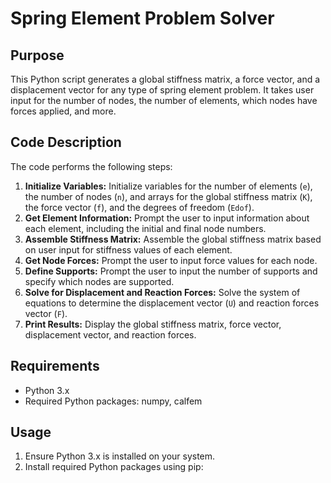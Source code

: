 # Spring Element Problem Solver

## Purpose

This Python script generates a global stiffness matrix, a force vector, and a displacement vector for any type of spring element problem. It takes user input for the number of nodes, the number of elements, which nodes have forces applied, and more.

## Code Description

The code performs the following steps:

1. **Initialize Variables:** Initialize variables for the number of elements (`e`), the number of nodes (`n`), and arrays for the global stiffness matrix (`K`), the force vector (`f`), and the degrees of freedom (`Edof`).
2. **Get Element Information:** Prompt the user to input information about each element, including the initial and final node numbers.
3. **Assemble Stiffness Matrix:** Assemble the global stiffness matrix based on user input for stiffness values of each element.
4. **Get Node Forces:** Prompt the user to input force values for each node.
5. **Define Supports:** Prompt the user to input the number of supports and specify which nodes are supported.
6. **Solve for Displacement and Reaction Forces:** Solve the system of equations to determine the displacement vector (`U`) and reaction forces vector (`F`).
7. **Print Results:** Display the global stiffness matrix, force vector, displacement vector, and reaction forces.

## Requirements

- Python 3.x
- Required Python packages: numpy, calfem

## Usage

1. Ensure Python 3.x is installed on your system.
2. Install required Python packages using pip:

